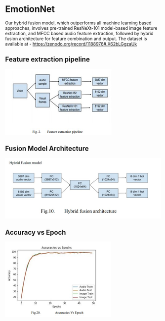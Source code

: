 # EmotionNet
Our hybrid fusion model, which outperforms all machine learning
based approaches, involves pre-trained ResNeXt-101
model-based image feature extraction, and MFCC based audio
feature extraction, followed by hybrid fusion architecture for
feature combination and output. The dataset is available at -
https://zenodo.org/record/1188976#.X62bLGgzaUk

## Feature extraction pipeline
<img src="/plots/3.jpg">

## Fusion Model Architecture
<img src="/plots/2.jpg">

## Accuracy vs Epoch
<img src="/plots/1.jpg">
